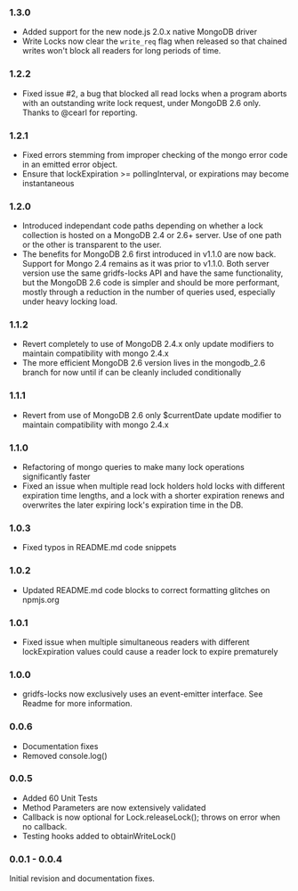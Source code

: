 ### 1.3.0

- Added support for the new node.js 2.0.x native MongoDB driver
- Write Locks now clear the `write_req` flag when released so that chained writes won't block all readers for long periods of time.

### 1.2.2

- Fixed issue #2, a bug that blocked all read locks when a program aborts with an outstanding write lock request, under MongoDB 2.6 only. Thanks to @cearl for reporting.

### 1.2.1

- Fixed errors stemming from improper checking of the mongo error code in an emitted error object.
- Ensure that lockExpiration >= pollingInterval, or expirations may become instantaneous

### 1.2.0

- Introduced independant code paths depending on whether a lock collection is hosted on a MongoDB 2.4 or 2.6+ server. Use of one path or the other is transparent to the user.
- The benefits for MongoDB 2.6 first introduced in v1.1.0 are now back. Support for Mongo 2.4 remains as it was prior to v1.1.0. Both server version use the same gridfs-locks API and have the same functionality, but the MongoDB 2.6 code is simpler and should be more performant, mostly through a reduction in the number of queries used, especially under heavy locking load.

### 1.1.2

- Revert completely to use of MongoDB 2.4.x only update modifiers to maintain compatibility with mongo 2.4.x
- The more efficient MongoDB 2.6 version lives in the mongodb_2.6 branch for now until if can be cleanly included conditionally

### 1.1.1

- Revert from use of MongoDB 2.6 only $currentDate update modifier to maintain compatibility with mongo 2.4.x

### 1.1.0

- Refactoring of mongo queries to make many lock operations significantly faster
- Fixed an issue when multiple read lock holders hold locks with different expiration time lengths, and a lock with a shorter expiration renews and overwrites the later expiring lock's expiration time in the DB.

### 1.0.3

- Fixed typos in README.md code snippets

### 1.0.2

- Updated README.md code blocks to correct formatting glitches on npmjs.org

### 1.0.1

- Fixed issue when multiple simultaneous readers with different lockExpiration values could cause a reader lock to expire prematurely

### 1.0.0

- gridfs-locks now exclusively uses an event-emitter interface. See Readme for more information.

### 0.0.6

- Documentation fixes
- Removed console.log()

### 0.0.5

- Added 60 Unit Tests
- Method Parameters are now extensively validated
- Callback is now optional for Lock.releaseLock(); throws on error when no callback.
- Testing hooks added to obtainWriteLock()

### 0.0.1 - 0.0.4

Initial revision and documentation fixes.
